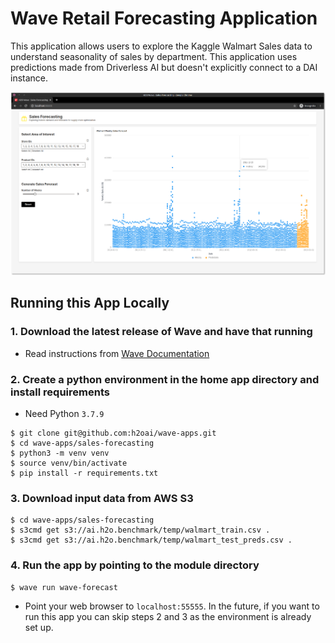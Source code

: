 # Wave Retail Forecasting Application 

This application allows users to explore the Kaggle Walmart Sales data to understand seasonality of sales by department.
This application uses predictions made from Driverless AI but doesn't explicitly connect to a DAI instance.

![Screenshot of the app][screenshot-main]

## Running this App Locally

### 1. Download the latest release of Wave and have that running

- Read instructions from [Wave Documentation][wave-docs-installation]

### 2. Create a python environment in the home app directory and install requirements

- Need Python `3.7.9`

```console
$ git clone git@github.com:h2oai/wave-apps.git
$ cd wave-apps/sales-forecasting
$ python3 -m venv venv
$ source venv/bin/activate
$ pip install -r requirements.txt
```

### 3. Download input data from AWS S3

```console
$ cd wave-apps/sales-forecasting
$ s3cmd get s3://ai.h2o.benchmark/temp/walmart_train.csv .
$ s3cmd get s3://ai.h2o.benchmark/temp/walmart_test_preds.csv .
```

### 4. Run the app by pointing to the module directory

```console
$ wave run wave-forecast
```

- Point your web browser to `localhost:55555`. In the future, if you want to run this app you can skip steps 2 and 3 as
  the environment is already set up.

[screenshot-main]: ./static/wave_sales_forecast.png "Screenshot of the app"
[wave-docs-installation]: https://h2oai.github.io/wave/docs/installation
